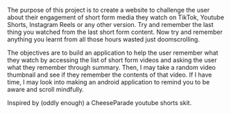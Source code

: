 The purpose of this project is to create a website to challenge the user about their engagement of short form media they watch on TikTok, Youtube Shorts, Instagram Reels or any other version.
Try and remember the last thing you watched from the last short form content. Now try and remember anything you learnt from all those hours wasted just doomscrolling.

The objectives are to build an application to help the user remember what they watch by accessing the list of short form videos and asking the user what they remember through summary.
Then, I may take a random video thumbnail and see if they remember the contents of that video.
If I have time, I may look into making an android application to remind you to be aware and scroll mindfully.

Inspired by (oddly enough) a CheeseParade youtube shorts skit.
